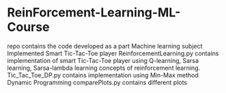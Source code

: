 # ReinForcement-Learning-ML-Course
repo contains the code developed as a part Machine learning subject
Implemented Smart Tic-Tac-Toe player
ReinforcementLearning.py contains implementation of smart Tic-Tac-Toe player using Q-learning, Sarsa learning, Sarsa-lambda learning concepts of reinforcement learning.
Tic_Tac_Toe_DP.py contains implementation using Min-Max method Dynamic Programming 
comparePlots.py contains different plots
